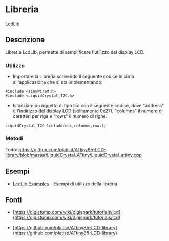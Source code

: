 # Libreria

LcdLib

## Descrizione

Libreria LcdLib, permette di semplificare l'utilizzo del display LCD.

### Utilizzo
- Importare la Libreria scrivendo il seguente codice in cima all'applicazione che si sta implementando:

```
#include <TinyWireM.h>
#include <LiquidCrystal_I2C.h>
```

- Istanziare un oggetto di tipo lcd con il seguente codice, dove "address" è l'indirizzo del display LCD (solitamente 0x27),  "columns" il numero di caratteri per riga e "rows" il numero di righe.

```
LiquidCrystal_I2C lcd(address,columns,rows);
```

### Metodi

Todo: https://github.com/platisd/ATtiny85-LCD-library/blob/master/LiquidCrystal_ATtiny/LiquidCrystal_attiny.cpp

## Esempi

* [LcdLib Examples](../../Examples/LCD) - Esempi di utilizzo della libreria.


## Fonti

- [https://digistump.com/wiki/digispark/tutorials/lcd](https://digistump.com/wiki/digispark/tutorials/lcd)

- [https://github.com/platisd/ATtiny85-LCD-library](https://github.com/platisd/ATtiny85-LCD-library)
